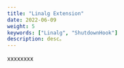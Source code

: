 ```yaml
---
title: "Linalg Extension"
date: 2022-06-09
weight: 5
keywords: ["Linalg", "ShutdownHook"]
description: desc。
---
```


xxxxxxxx
